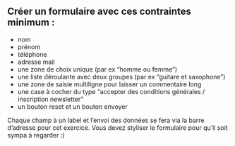 ## Créer un formulaire avec ces contraintes minimum :

* nom
* prénom
* téléphone
* adresse mail
* une zone de choix unique (par ex “homme ou femme”)
* une liste déroulante avec deux groupes (par ex “guitare et saxophone”)
* une zone de saisie multiligne pour laisser un commentaire long
* une case à cocher du type “accepter des conditions générales / inscription newsletter”
* un bouton reset et un bouton envoyer

Chaque champ à un label et l’envoi des données se fera via la barre d’adresse pour cet exercice.
Vous devez styliser le formulaire pour qu’il soit sympa à regarder :)